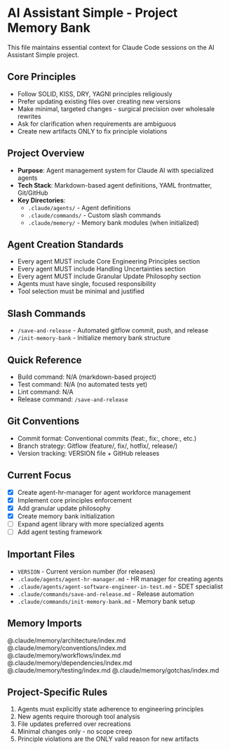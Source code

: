 # AI Assistant Simple - Project Memory Bank

This file maintains essential context for Claude Code sessions on the AI Assistant Simple project.

## Core Principles
- Follow SOLID, KISS, DRY, YAGNI principles religiously
- Prefer updating existing files over creating new versions
- Make minimal, targeted changes - surgical precision over wholesale rewrites
- Ask for clarification when requirements are ambiguous
- Create new artifacts ONLY to fix principle violations

## Project Overview
- **Purpose**: Agent management system for Claude AI with specialized agents
- **Tech Stack**: Markdown-based agent definitions, YAML frontmatter, Git/GitHub
- **Key Directories**: 
  - `.claude/agents/` - Agent definitions
  - `.claude/commands/` - Custom slash commands
  - `.claude/memory/` - Memory bank modules (when initialized)

## Agent Creation Standards
- Every agent MUST include Core Engineering Principles section
- Every agent MUST include Handling Uncertainties section  
- Every agent MUST include Granular Update Philosophy section
- Agents must have single, focused responsibility
- Tool selection must be minimal and justified

## Slash Commands
- `/save-and-release` - Automated gitflow commit, push, and release
- `/init-memory-bank` - Initialize memory bank structure

## Quick Reference
- Build command: N/A (markdown-based project)
- Test command: N/A (no automated tests yet)
- Lint command: N/A
- Release command: `/save-and-release`

## Git Conventions
- Commit format: Conventional commits (feat:, fix:, chore:, etc.)
- Branch strategy: Gitflow (feature/, fix/, hotfix/, release/)
- Version tracking: VERSION file + GitHub releases

## Current Focus
- [x] Create agent-hr-manager for agent workforce management
- [x] Implement core principles enforcement
- [x] Add granular update philosophy
- [x] Create memory bank initialization
- [ ] Expand agent library with more specialized agents
- [ ] Add agent testing framework

## Important Files
- `VERSION` - Current version number (for releases)
- `.claude/agents/agent-hr-manager.md` - HR manager for creating agents
- `.claude/agents/agent-software-engineer-in-test.md` - SDET specialist
- `.claude/commands/save-and-release.md` - Release automation
- `.claude/commands/init-memory-bank.md` - Memory bank setup

## Memory Imports
@.claude/memory/architecture/index.md
@.claude/memory/conventions/index.md
@.claude/memory/workflows/index.md
@.claude/memory/dependencies/index.md
@.claude/memory/testing/index.md
@.claude/memory/gotchas/index.md

## Project-Specific Rules
1. Agents must explicitly state adherence to engineering principles
2. New agents require thorough tool analysis
3. File updates preferred over recreations
4. Minimal changes only - no scope creep
5. Principle violations are the ONLY valid reason for new artifacts